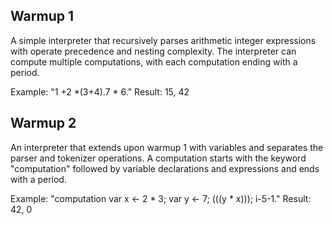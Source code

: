 ## Warmup 1
A simple interpreter that recursively parses arithmetic integer expressions with operate precedence and nesting complexity. The interpreter can compute multiple computations, with each computation ending with a period.

Example: "1  +2  *(3+4).7 * 6."
Result: 15, 42

## Warmup 2
An interpreter that extends upon warmup 1 with variables and separates the parser and tokenizer operations. A computation starts with the keyword "computation" followed by variable declarations and expressions and ends with a period.

Example: "computation var x <- 2 * 3; var y <- 7; (((y * x))); i-5-1."
Result: 42, 0
